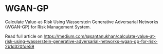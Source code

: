 # WGAN-GP
Calculate Value-at-Risk Using Wasserstein Generative Adversarial Networks (WGAN-GP) for Risk Management System.

Read full article on https://medium.com/@santanukhan/calculate-value-at-risk-using-wasserstein-generative-adversarial-networks-wgan-gp-for-risk-2b1d320fde59
